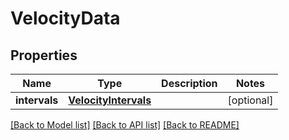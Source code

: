 # VelocityData

## Properties
Name | Type | Description | Notes
------------ | ------------- | ------------- | -------------
**intervals** | [**VelocityIntervals**](VelocityIntervals.md) |  | [optional] 

[[Back to Model list]](../README.md#documentation-for-models) [[Back to API list]](../README.md#documentation-for-api-endpoints) [[Back to README]](../README.md)

